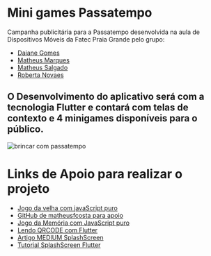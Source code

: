 # Mini games Passatempo
Campanha publicitária para a Passatempo desenvolvida na aula de Dispositivos Móveis da Fatec Praia Grande pelo grupo:

* [Daiane Gomes](https://www.linkedin.com/in/daianne-aguiar-00b772132/)
* [Matheus Marques](https://www.linkedin.com/in/matheus-mqar/)
* [Matheus Salgado](https://www.linkedin.com/in/matheus-moys%C3%A9s-salgado-5bb90b15a/)
* [Roberta Novaes](https://br.linkedin.com/in/dev-roberta-novaes)


O Desenvolvimento do aplicativo será com a tecnologia **Flutter** e contará com telas de contexto e 4 minigames disponíveis para o público.
----------------------------------------

![brincar com passatempo](https://maematraca.files.wordpress.com/2017/04/captura-de-tela-2017-04-28-acc80s-15-24-04.png?w=511)

# Links de Apoio para realizar o projeto
* [Jogo da velha com javaScript puro](https://www.codigofonte.com.br/videos/programamos-um-game-com-javascript-puro-em-28-minutos-mao-no-codigo-10)
* [GitHub de matheusfcosta para apoio](https://github.com/matheusfcosta/JOGO_DA_VELHA)
* [Jogo da Memória com JavaScript puro](http://viniciusmo.github.io/blog/2013/04/09/joguinho-da-memoria-html-plus-css-plus-javascript/)
* [Lendo QRCODE com Flutter](https://www.youtube.com/watch?v=j_PEfrubUdc)
* [Artigo MEDIUM SplashScreen](https://medium.com/flutter-comunidade-br/splash-screen-com-anima%C3%A7%C3%A3o-no-flutter-f7bd6e84cf5a)
* [Tutorial SplashScreen Flutter](https://www.youtube.com/watch?v=BjV4RMkVY6w)